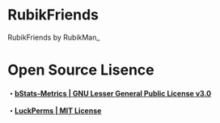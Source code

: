 # RubikFriends
RubikFriends by RubikMan_


# Open Source Lisence
**・[bStats-Metrics | GNU Lesser General Public License v3.0](https://github.com/Bastian/bStats-Metrics/blob/master/LICENSE)**

**・[LuckPerms | MIT License](https://raw.githubusercontent.com/lucko/LuckPerms/master/LICENSE.txt)**
